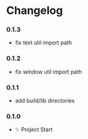 # Changelog

### 0.1.3
- fix text util import path

### 0.1.2
- fix window util import path

### 0.1.1
- add build/lib directories

### 0.1.0
- :sparkles: Project Start
